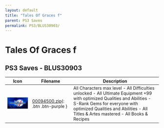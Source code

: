 ```yaml
---
layout: default
title: "Tales Of Graces f"
parent: PS3 Saves
permalink: PS3/BLUS30903/
---
```

# Tales Of Graces f

## PS3 Saves - BLUS30903

| Icon | Filename | Description |
|------|----------|-------------|
| ![Tales Of Graces f](ICON0.PNG) | [00094500.zip](00094500.zip){: .btn .btn-purple } | All Characters max level - All Difficulties unlocked - All Ultimate Equipment +99 with optimized Qualities and Abilities - S-Rank Gems for everyone with optimized Qualities and Abilities - All Titles & Artes mastered - All Books & Recipes |
